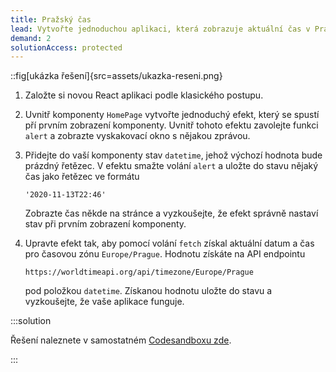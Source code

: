 ```yaml
---
title: Pražský čas
lead: Vytvořte jednoduchou aplikaci, která zobrazuje aktuální čas v Praze.
demand: 2
solutionAccess: protected
---
```


::fig[ukázka řešení]{src=assets/ukazka-reseni.png}

1. Založte si novou React aplikaci podle klasického postupu.
1. Uvnitř komponenty `HomePage` vytvořte jednoduchý efekt, který se spustí pří prvním zobrazení komponenty. Uvnitř tohoto efektu zavolejte funkci `alert` a zobrazte vyskakovací okno s nějakou zprávou.
1. Přidejte do vaší komponenty stav `datetime`, jehož výchozí hodnota bude prázdný řetězec. V efektu smažte volání `alert` a uložte do stavu nějaký čas jako řetězec ve formátu

   ```
   '2020-11-13T22:46'
   ```

   Zobrazte čas někde na stránce a vyzkoušejte, že efekt správně nastaví stav při prvním zobrazení komponenty.

1. Upravte efekt tak, aby pomocí volání `fetch` získal aktuální datum a čas pro časovou zónu `Europe/Prague`. Hodnotu získáte na API endpointu

   ```text
   https://worldtimeapi.org/api/timezone/Europe/Prague
   ```

   pod položkou `datetime`. Získanou hodnotu uložte do stavu a vyzkoušejte, že vaše aplikace funguje.

:::solution

Řešení naleznete v samostatném [Codesandboxu zde](https://codesandbox.io/s/da-web-prazsky-cas-8n3ruv?file=/src/App.jsx).

:::
